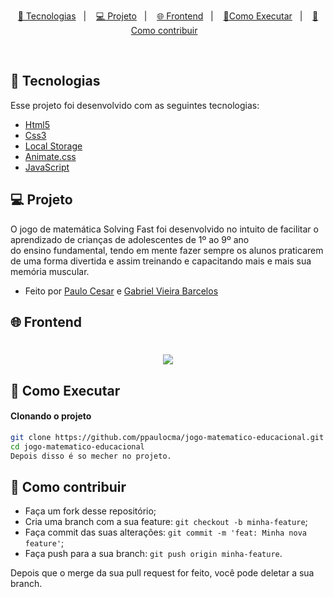 

<p align="center">
  <a href="#-tecnologias">🚀 Tecnologias</a>&nbsp;&nbsp;&nbsp;|&nbsp;&nbsp;&nbsp;
  <a href="#-projeto">💻 Projeto</a>&nbsp;&nbsp;&nbsp;|&nbsp;&nbsp;&nbsp;
  <a href="#-frontend">🌐 Frontend</a>&nbsp;&nbsp;&nbsp;|&nbsp;&nbsp;&nbsp;
  <a href="#-como-executar">🔖Como Executar</a>&nbsp;&nbsp;&nbsp;|&nbsp;&nbsp;&nbsp;
  <a href="#-como-contribuir">🤔 Como contribuir</a>&nbsp;&nbsp;&nbsp;
</p>

<br>

## 🚀 Tecnologias

Esse projeto foi desenvolvido com as seguintes tecnologias:

- [Html5]()
- [Css3]()
- [Local Storage]()
- [Animate.css](https://animate.style/)
- [JavaScript](https://www.javascript.com/)

## 💻 Projeto
O jogo de matemática Solving Fast foi desenvolvido no intuito de facilitar o aprendizado de crianças de adolescentes de 1º ao 9º ano <br>
do ensino fundamental, tendo em mente fazer sempre os alunos praticarem de uma forma divertida e assim treinando e capacitando mais e mais sua memória muscular.

- Feito por [Paulo Cesar](https://github.com/ppaulocma) e [Gabriel Vieira Barcelos](https://github.com/GabrielBarcelos1)

## 🌐 Frontend
<h1 align="center">
    <img  src="https://github.com/ppaulocma/jogo-matematico-educacional/blob/master/SolvingFast.gif" />
</h1>

    
## 🔖 Como Executar

#### Clonando o projeto
```sh
git clone https://github.com/ppaulocma/jogo-matematico-educacional.git
cd jogo-matematico-educacional
Depois disso é so mecher no projeto.
```


## 🤔 Como contribuir

- Faça um fork desse repositório;
- Cria uma branch com a sua feature: `git checkout -b minha-feature`;
- Faça commit das suas alterações: `git commit -m 'feat: Minha nova feature'`;
- Faça push para a sua branch: `git push origin minha-feature`.

Depois que o merge da sua pull request for feito, você pode deletar a sua branch.

